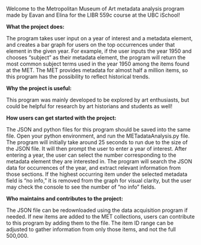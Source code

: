 Welcome to the Metropolitan Museum of Art metadata analysis program made by Eavan and Elina for the LIBR 559c course at the UBC iSchool!

<b>What the project does:</b>

The program takes user input on a year of interest and a metadata element, and creates a bar graph for users on the top occurrences under that element in the given year. For example, if the user inputs the year 1950 and chooses “subject” as their metadata element, the program will return the most common subject terms used in the year 1950 among the items found at the MET. The MET provides metadata for almost half a million items, so this program has the possibility to reflect historical trends. 

<b>Why the project is useful:</b>

This program was mainly developed to be explored by art enthusiasts, but could be helpful for research by art historians and students as well!

<b>How users can get started with the project:</b>

The JSON and python files for this program should be saved into the same file. Open your python environment, and run the METadataAnalysis.py file. 
The program will initially take around 25 seconds to run due to the size of the JSON file. It will then prompt the user to enter a year of interest. After entering a year, the user can select the number corresponding to the metadata element they are interested in. The program will search the JSON data for occurrences of the year, and extract relevant information from those sections. If the highest occurring item under the selected metadata field is “no info,” it is removed from the graph for visual clarity, but the user may check the console to see the number of “no info” fields. 

<b>Who maintains and contributes to the project:</b>

The JSON file can be redownloaded using the data acquisition program if needed. If new items are added to the MET collections, users can contribute to this program by adding them to the file. The item ID range can be adjusted to gather information from only those items, and not the full 500,000. 

